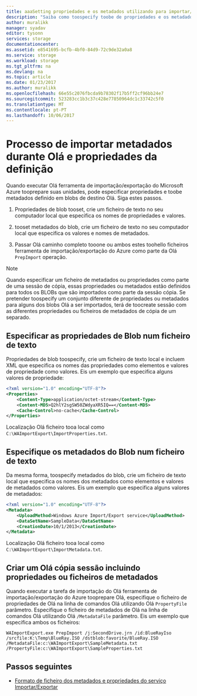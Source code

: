 ```yaml
---
title: aaaSetting propriedades e os metadados utilizando para importar/exportar do Azure - v1 | Microsoft Docs
description: "Saiba como toospecify toobe de propriedades e os metadados definidos no blobs de destino Olá quando em execução Olá ferramenta de importação/exportação do Azure tooprepare suas unidades. Isto refere-se toov1 de Olá ferramenta de importação/exportação."
author: muralikk
manager: syadav
editor: tysonn
services: storage
documentationcenter: 
ms.assetid: e8541695-bcfb-4bf0-84d9-72c9de32a0a8
ms.service: storage
ms.workload: storage
ms.tgt_pltfrm: na
ms.devlang: na
ms.topic: article
ms.date: 01/23/2017
ms.author: muralikk
ms.openlocfilehash: 66e55c2076fbcda9b78302f17b5ff2cf96bb24e7
ms.sourcegitcommit: 523283cc1b3c37c428e77850964dc1c33742c5f0
ms.translationtype: MT
ms.contentlocale: pt-PT
ms.lasthandoff: 10/06/2017
---
```

# <a name="setting-properties-and-metadata-during-hello-import-process"></a>Processo de importar metadados durante Olá e propriedades da definição
Quando executar Olá ferramenta de importação/exportação do Microsoft Azure tooprepare suas unidades, pode especificar propriedades e toobe metadados definido em blobs de destino Olá. Siga estes passos.  
  
1.  Propriedades de blob tooset, crie um ficheiro de texto no seu computador local que especifica os nomes de propriedades e valores.  
  
2.  tooset metadados do blob, crie um ficheiro de texto no seu computador local que especifica os valores e nomes de metadados.  
  
3.  Passar Olá caminho completo tooone ou ambos estes toohello ficheiros ferramenta de importação/exportação do Azure como parte da Olá `PrepImport` operação.  
  
> [!NOTE]
>  Quando especificar um ficheiro de metadados ou propriedades como parte de uma sessão de cópia, essas propriedades ou metadados estão definidos para todos os BLOBs que são importados como parte da sessão cópia. Se pretender toospecify um conjunto diferente de propriedades ou metadados para alguns dos blobs Olá a ser importados, terá de toocreate sessão com as diferentes propriedades ou ficheiros de metadados de cópia de um separado.  
  
## <a name="specify-blob-properties-in-a-text-file"></a>Especificar as propriedades de Blob num ficheiro de texto  
Propriedades de blob toospecify, crie um ficheiro de texto local e incluem XML que especifica os nomes das propriedades como elementos e valores de propriedade como valores. Eis um exemplo que especifica alguns valores de propriedade:  
  
```xml
<?xml version="1.0" encoding="UTF-8"?>  
<Properties>  
    <Content-Type>application/octet-stream</Content-Type>  
    <Content-MD5>Q2hlY2sgSW50ZWdyaXR5IQ==</Content-MD5>  
    <Cache-Control>no-cache</Cache-Control>  
</Properties>  
```
  
Localização Olá ficheiro tooa local como `C:\WAImportExport\ImportProperties.txt`.  
  
## <a name="specify-blob-metadata-in-a-text-file"></a>Especifique os metadados do Blob num ficheiro de texto  
Da mesma forma, toospecify metadados do blob, crie um ficheiro de texto local que especifica os nomes dos metadados como elementos e valores de metadados como valores. Eis um exemplo que especifica alguns valores de metadados:  
  
```xml
<?xml version="1.0" encoding="UTF-8"?>  
<Metadata>  
    <UploadMethod>Windows Azure Import/Export service</UploadMethod>  
    <DataSetName>SampleData</DataSetName>  
    <CreationDate>10/1/2013</CreationDate>  
</Metadata>  
```
  
Localização Olá ficheiro tooa local como `C:\WAImportExport\ImportMetadata.txt`.  
  
## <a name="create-a-copy-session-including-hello-properties-or-metadata-files"></a>Criar um Olá cópia sessão incluindo propriedades ou ficheiros de metadados  
Quando executar a tarefa de importação do Olá ferramenta de importação/exportação do Azure tooprepare Olá, especifique o ficheiro de propriedades de Olá na linha de comandos Olá utilizando Olá `PropertyFile` parâmetro. Especifique o ficheiro de metadados de Olá na linha de comandos Olá utilizando Olá `/MetadataFile` parâmetro. Eis um exemplo que especifica ambos os ficheiros:  
  
```
WAImportExport.exe PrepImport /j:SecondDrive.jrn /id:BlueRayIso /srcfile:K:\Temp\BlueRay.ISO /dstblob:favorite/BlueRay.ISO /MetadataFile:c:\WAImportExport\SampleMetadata.txt /PropertyFile:c:\WAImportExport\SampleProperties.txt  
```
  
## <a name="next-steps"></a>Passos seguintes

* [Formato de ficheiro dos metadados e propriedades do serviço Importar/Exportar](storage-import-export-file-format-metadata-and-properties.md)
